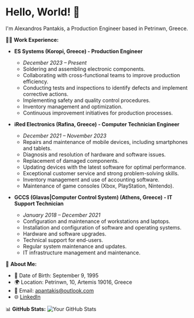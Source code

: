 # Hello, World! 👋

I'm Alexandros Pantakis, a Production Engineer based in Petrinwn, Greece.

👨‍💻 **Work Experience:**
- **ES Systems (Koropi, Greece) - Production Engineer**
  - *December 2023 – Present*
  - Soldering and assembling electronic components.
  - Collaborating with cross-functional teams to improve production efficiency.
  - Conducting tests and inspections to identify defects and implement corrective actions.
  - Implementing safety and quality control procedures.
  - Inventory management and optimization.
  - Continuous improvement initiatives for production processes.

- **iRed Electronics (Rafina, Greece) - Computer Technician Engineer**
  - *December 2021 – November 2023*
  - Repairs and maintenance of mobile devices, including smartphones and tablets.
  - Diagnosis and resolution of hardware and software issues.
  - Replacement of damaged components.
  - Updating devices with the latest software for optimal performance.
  - Exceptional customer service and strong problem-solving skills.
  - Inventory management and use of accounting software.
  - Maintenance of game consoles (Xbox, PlayStation, Nintendo).

- **GCCS (Glavas|Computer Control System) (Athens, Greece) - IT Support Technician**
  - *January 2018 – December 2021*
  - Configuration and maintenance of workstations and laptops.
  - Installation and configuration of software and operating systems.
  - Hardware and software upgrades.
  - Technical support for end-users.
  - Regular system maintenance and updates.
  - IT infrastructure management and maintenance.

🚀 **About Me:**
- 📅 Date of Birth: September 9, 1995
- 🌍 Location: Petrinwn, 10, Artemis 19016, Greece
- 📧 Email: apantakis@outlook.com
- 🌐 [LinkedIn](https://www.linkedin.com/in/alexandros-pantakis-7b9169272/)

📊 **GitHub Stats:**
![Your GitHub Stats](https://github-readme-stats.vercel.app/api?username=apantakis&show_icons=true&hide_border=true)

<!---
apantakis/apantakis is a ✨ special ✨ repository because its `README.md` (this file) appears on your GitHub profile.
You can click the Preview link to take a look at your changes.
--->
